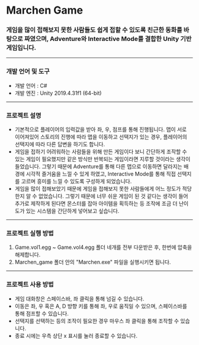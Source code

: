 # Marchen Game
### 게임을 많이 접해보지 못한 사람들도 쉽게 접할 수 있도록 친근한 동화를 바탕으로 짜였으며, Adventure와 Interactive Mode를 결합한 Unity 기반 게임입니다.
<hr>

### 개발 언어 및 도구
<ul>
  <li>개발 언어 : C#</li>
  <li>개발 엔진 : Unity 2019.4.31f1 (64-bit)</li>
</ul>
<hr>

### 프로젝트 설명
<ul>
  <li>기본적으로 플레이어의 입력값을 받아 좌, 우, 점프를 통해 진행됩니다. 맵이 서로 이어져있어 스토리의 진행에 따라 맵을 이동하고 선택지가 있는 경우, 플레이어의 선택지에 따라 다른 답변을 하기도 합니다.</li>
  <li>게임을 접하기 어려워하는 사람들을 위해 만든 게임이다 보니 간단하게 조작할 수 있는 게임이 필요했지만 같은 방식만 반복되는 게임이라면 지루할 것이라는 생각이 들었습니다.
    그렇기 때문에 Adventure를 통해 다른 맵으로 이동하면 달라지는 배경에 시각적 즐거움을 느낄 수 있게 하였고, Interactive Mode를 통해 직접 선택지를 고르며 흥미를 느낄 수 있도록 구성하게 되었습니다.</li>
  <li>
    게임을 많이 접해보았기 때문에 게임을 접해보지 못한 사람들에게 어느 정도가 적당한지 알 수 없었습니다. 그렇기 때문에 너무 쉬운 게임이 된 것 같다는 생각이 들어 추가로 제작하게 된다면 몬스터를 잡아 아이템을 획득하는 등 조작에 조금 더 난이도가 있는 시스템을 간단하게 넣어보고 싶습니다.
  </li>
</ul>
<hr>

### 프로젝트 실행 방법
<ol>
  <li>Game.vol1.egg ~ Game.vol4.egg 폴더 네개를 전부 다운받은 후, 한번에 압축을 해제합니다.</li>
  <li>Marchen_game 폴더 안의 "Marchen.exe" 파일을 실행시키면 됩니다.</li>
</ol>
<hr>

### 프로젝트 사용 방법
<ul>
  <li>게임 대화창은 스페이스바, 좌 클릭을 통해 넘길 수 있습니다.</li>
  <li>이동은 좌, 우 혹은 A, D 방향 키를 통해 좌, 우로 움직일 수 있으며, 스페이스바를 통해 점프할 수 있습니다.</li>
  <li>선택지를 선택하는 등의 조작이 필요한 경우 마우스 좌 클릭을 통해 조작할 수 있습니다.</li>
  <li>종료 시에는 우측 상단 x 표시를 눌러 종료할 수 있습니다.</li>
</ul>
